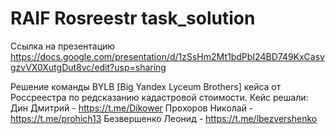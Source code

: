 # RAIF Rosreestr task_solution
Ссылка на презентацию https://docs.google.com/presentation/d/1zSsHm2Mt1bdPbI24BD749KxCasvgzvVX0XutgDut8vc/edit?usp=sharing


Решение команды BYLB [Big Yandex Lyceum Brothers] кейса от Россреестра по редсказанию кадастровой стоимости. 
Кейс решали:
Дин Дмитрий - https://t.me/Dikower
Прохоров Николай - https://t.me/prohich13
Безвершенко Леонид - https://t.me/lbezvershenko
